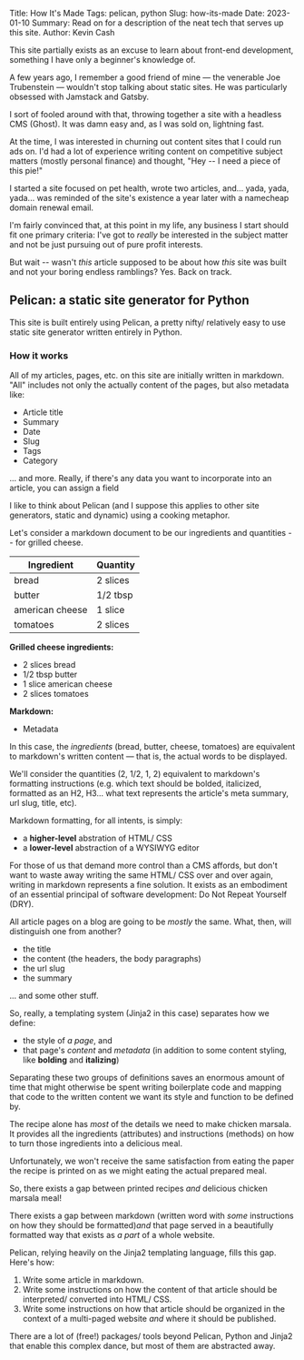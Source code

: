 Title: How It's Made
Tags: pelican, python
Slug: how-its-made
Date: 2023-01-10
Summary: Read on for a description of the neat tech that serves up this site.
Author: Kevin Cash

This site partially exists as an excuse to learn about front-end development, something I have only a beginner's knowledge of.

A few years ago, I remember a good friend of mine — the venerable Joe Trubenstein — wouldn't stop talking about static sites. He was particularly obsessed with Jamstack and Gatsby.

I sort of fooled around with that, throwing together a site with a headless CMS (Ghost). It was damn easy and, as I was sold on, lightning fast. 

At the time, I was interested in churning out content sites that I could run ads on. I'd had a lot of experience writing content on competitive subject matters (mostly personal finance) and thought, "Hey -- I need a piece of this pie!"

I started a site focused on pet health, wrote two articles, and... yada, yada, yada... was reminded of the site's existence a year later with a namecheap domain renewal email.

I'm fairly convinced that, at this point in my life, any business I start should fit one primary criteria: I've got to _really_ be interested in the subject matter and not be just pursuing out of pure profit interests.

But wait -- wasn't _this_ article supposed to be about how _this_ site was built and not your boring endless ramblings? Yes. Back on track.

## Pelican: a static site generator for Python

This site is built entirely using Pelican, a pretty nifty/ relatively easy to use static site generator written entirely in Python.

### How it works

All of my articles, pages, etc. on this site are initially written in markdown. "All" includes not only the actually content of the pages, but also metadata like:

- Article title
- Summary
- Date
- Slug
- Tags
- Category

... and more. Really, if there's any data you want to incorporate into an article, you can assign a field 

I like to think about Pelican (and I suppose this applies to other site generators, static and dynamic) using a cooking metaphor.

Let's consider a markdown document to be our ingredients and quantities -- for grilled cheese.

| Ingredient      | Quantity |
| ----------- | ----------- |
| bread       | 2 slices       |
| butter      | 1/2 tbsp        |
| american cheese      | 1 slice       |
| tomatoes    | 2 slices        |

**Grilled cheese ingredients:**

- 2 slices bread
- 1/2 tbsp butter
- 1 slice american cheese
- 2 slices tomatoes

**Markdown:**

- Metadata 

In this case, the *ingredients* (bread, butter, cheese, tomatoes) are equivalent to markdown's written content — that is, the actual words to be displayed.

We'll consider the quantities (2, 1/2, 1, 2) equivalent to markdown's formatting instructions (e.g. which text should be bolded, italicized, formatted as an H2, H3... what text represents the article's meta summary, url slug, title, etc).

Markdown formatting, for all intents, is simply:

- a **higher-level** abstration of HTML/ CSS
- a **lower-level** abstraction of a WYSIWYG editor

For those of us that demand more control than a CMS affords, but don't want to waste away writing the same HTML/ CSS over and over again, writing in markdown represents a fine solution. It exists as an embodiment of an essential principal of software development: Do Not Repeat Yourself (DRY).

All article pages on a blog are going to be _mostly_ the same. What, then, will distinguish one from another?

- the title
- the content (the headers, the body paragraphs)
- the url slug
- the summary

... and some other stuff.

So, really, a templating system (Jinja2 in this case) separates how we define:

- the style of _a page_, and
- that page's _content_ and _metadata_ (in addition to some content styling, like **bolding** and **italizing**)

Separating these two groups of definitions saves an enormous amount of time that might otherwise be spent writing boilerplate code and mapping that code to the written content we want its style and function to be defined by.

The recipe alone has _most_ of the details we need to make chicken marsala. It provides all the ingredients (attributes) and instructions (methods) on how to turn those ingredients into a delicious meal.

Unfortunately, we won't receive the same satisfaction from eating the paper the recipe is printed on as we might eating the actual prepared meal.

So, there exists a gap between printed recipes _and_ delicious chicken marsala meal!

There exists a gap between markdown (written word with _some_ instructions on how they should be formatted)_and_ that page served in a beautifully formatted way that exists as _a part_ of a whole website.

Pelican, relying heavily on the Jinja2 templating language, fills this gap. Here's how:

1. Write some article in markdown.
2. Write some instructions on how the content of that article should be interpreted/ converted into HTML/ CSS.
3. Write some instructions on how that article should be organized in the context of a multi-paged website _and_ where it should be published.

There are a lot of (free!) packages/ tools beyond Pelican, Python and Jinja2 that enable this complex dance, but most of them are abstracted away.

